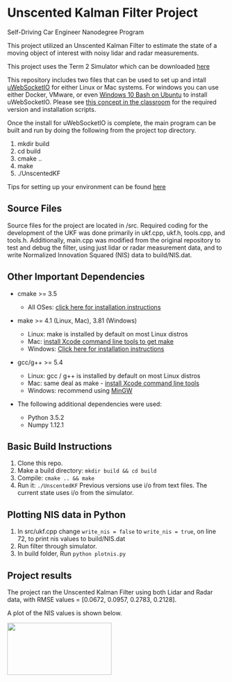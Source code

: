# Unscented Kalman Filter Project 
Self-Driving Car Engineer Nanodegree Program

This project utilized an Unscented Kalman Filter to estimate the state of a moving object of interest with noisy lidar and radar measurements. 

This project uses the Term 2 Simulator which can be downloaded [here](https://github.com/udacity/self-driving-car-sim/releases)

This repository includes two files that can be used to set up and intall [uWebSocketIO](https://github.com/uWebSockets/uWebSockets) for either Linux or Mac systems. For windows you can use either Docker, VMware, or even [Windows 10 Bash on Ubuntu](https://www.howtogeek.com/249966/how-to-install-and-use-the-linux-bash-shell-on-windows-10/) to install uWebSocketIO. Please see [this concept in the classroom](https://classroom.udacity.com/nanodegrees/nd013/parts/40f38239-66b6-46ec-ae68-03afd8a601c8/modules/0949fca6-b379-42af-a919-ee50aa304e6a/lessons/f758c44c-5e40-4e01-93b5-1a82aa4e044f/concepts/16cf4a78-4fc7-49e1-8621-3450ca938b77) for the required version and installation scripts.

Once the install for uWebSocketIO is complete, the main program can be built and run by doing the following from the project top directory.

1. mkdir build
2. cd build
3. cmake ..
4. make
5. ./UnscentedKF

Tips for setting up your environment can be found [here](https://classroom.udacity.com/nanodegrees/nd013/parts/40f38239-66b6-46ec-ae68-03afd8a601c8/modules/0949fca6-b379-42af-a919-ee50aa304e6a/lessons/f758c44c-5e40-4e01-93b5-1a82aa4e044f/concepts/23d376c7-0195-4276-bdf0-e02f1f3c665d)


## Source Files

Source files for the project are located in /src. Required coding for the development of the UKF was done primarily in ukf.cpp, ukf.h, tools.cpp, and tools.h. Additionally, main.cpp was modified from the original repository to test and debug the filter, using just lidar or radar measurement data, and to write Normalized Innovation Squared (NIS) data to build/NIS.dat.


## Other Important Dependencies
* cmake >= 3.5
  * All OSes: [click here for installation instructions](https://cmake.org/install/)
* make >= 4.1 (Linux, Mac), 3.81 (Windows)
  * Linux: make is installed by default on most Linux distros
  * Mac: [install Xcode command line tools to get make](https://developer.apple.com/xcode/features/)
  * Windows: [Click here for installation instructions](http://gnuwin32.sourceforge.net/packages/make.htm)
* gcc/g++ >= 5.4
  * Linux: gcc / g++ is installed by default on most Linux distros
  * Mac: same deal as make - [install Xcode command line tools](https://developer.apple.com/xcode/features/)
  * Windows: recommend using [MinGW](http://www.mingw.org/)

* The following additional dependencies were used:
	* Python 3.5.2
  * Numpy 1.12.1


## Basic Build Instructions

1. Clone this repo.
2. Make a build directory: `mkdir build && cd build`
3. Compile: `cmake .. && make`
4. Run it: `./UnscentedKF` Previous versions use i/o from text files.  The current state uses i/o
from the simulator.

## Plotting NIS data in Python
1. In src/ukf.cpp change `write_nis = false` to `write_nis = true`, on line 72, to print nis values to build/NIS.dat
2. Run filter through simulator.
3. In build folder, Run `python plotnis.py`


## Project results

The project ran the Unscented Kalman Filter using both Lidar and Radar data, with RMSE values = [0.0672, 0.0957, 0.2783, 0.2128]. 


A plot of the NIS values is shown below.

<img src="https://github.com/bhumphrey0x20/Advanced-Lane-Finding-Proj-3/blob/master/output_images/nis.png" height="120" width="240" /> 
